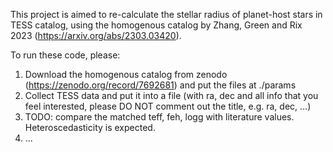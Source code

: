 This project is aimed to re-calculate the stellar radius of planet-host stars in TESS catalog, using the homogenous catalog by Zhang, Green and Rix 2023 (https://arxiv.org/abs/2303.03420). 

To run these code, please:
1. Download the homogenous catalog from zenodo (https://zenodo.org/record/7692681) and put the files at ./params
2. Collect TESS data and put it into a file (with ra, dec and all info that you feel interested, please DO NOT comment out the title, e.g. ra, dec, ...)
3. TODO: compare the matched teff, feh, logg with literature values. Heteroscedasticity is expected.
4. ...
